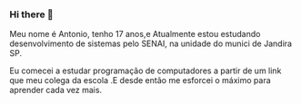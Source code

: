 ### Hi there 👋

<!--
**Antonio723/Antonio723** is a ✨ _special_ ✨ repository because its `README.md` (this file) appears on your GitHub profile.

Here are some ideas to get you started:

- 🔭 I’m currently working on ...
- 🌱 I’m currently learning ...
- 👯 I’m looking to collaborate on ...
- 🤔 I’m looking for help with ...
- 💬 Ask me about ...
- 📫 How to reach me: ...
- 😄 Pronouns: ...
- ⚡ Fun fact: ...
-->
Meu nome é Antonio, tenho 17 anos,e Atualmente estou estudando desenvolvimento de sistemas  pelo SENAI, na unidade do munici de Jandira SP.

Eu comecei a estudar programação de computadores a partir de um link que meu colega  da escola .E desde então me esforcei o máximo para aprender cada vez mais.
